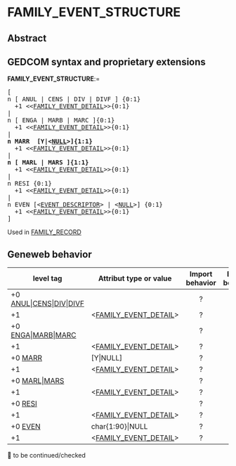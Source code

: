 ﻿<!-- licence GPL V2, cf https://github.com/TitiFix/geneweb -->
# FAMILY_EVENT_STRUCTURE
## Abstract

## GEDCOM syntax and proprietary extensions

**FAMILY_EVENT_STRUCTURE**:=
<pre>
[
n [ ANUL | CENS | DIV | DIVF ] {0:1}
  +1 &lt;&lt;<a href=Ged.FAMILY_EVENT_DETAIL.md>FAMILY_EVENT_DETAIL</a>&gt;&gt;{0:1}
|
n [ ENGA | MARB | MARC ]{0:1}
  +1 &lt;&lt;<a href=Ged.FAMILY_EVENT_DETAIL.md>FAMILY_EVENT_DETAIL</a>&gt;&gt;{0:1}
|
<b>n MARR  [Y|&lt;<a href=Ged.NULL.md>NULL</a>&gt;]{1:1}</b>
  +1 &lt;&lt;<a href=Ged.FAMILY_EVENT_DETAIL.md>FAMILY_EVENT_DETAIL</a>&gt;&gt;{0:1}
|
<b>n [ MARL | MARS ]{1:1}</b>
  +1 &lt;&lt;<a href=Ged.FAMILY_EVENT_DETAIL.md>FAMILY_EVENT_DETAIL</a>&gt;&gt;{0:1}
|
n RESI {0:1}
  +1 &lt;&lt;<a href=Ged.FAMILY_EVENT_DETAIL.md>FAMILY_EVENT_DETAIL</a>&gt;&gt;{0:1}
|
n EVEN [&lt;<a href=Ged.EVENT_DESCRIPTOR.md>EVENT_DESCRIPTOR</a>&gt; | &lt;<a href=Ged.NULL.md>NULL</a>&gt;] {0:1}
  +1 &lt;&lt;<a href=Ged.FAMILY_EVENT_DETAIL.md>FAMILY_EVENT_DETAIL</a>&gt;&gt;{0:1}
]
</pre>
Used in <a href=Ged.FAMILY_RECORD.md>FAMILY_RECORD</a><br />


## Geneweb behavior



level tag  | Attribut type or value | Import behavior | Export behavior  | Comment 
---------- | ------------- | :---------------: | :-----------------:| -----------
+0 <a href=Ged.GLOSSARY.md#anul>ANUL</a>\|<a href=Ged.GLOSSARY.md#cens>CENS</a>\|<a href=Ged.GLOSSARY.md#div>DIV</a>\|<a href=Ged.GLOSSARY.md#divf>DIVF</a> |  | ? | ? | 
+1  | &lt;<a href=Ged.FAMILY_EVENT_DETAIL.md>FAMILY_EVENT_DETAIL</a>&gt; | ? | ? | 
+0 <a href=Ged.GLOSSARY.md#enga>ENGA</a>\|<a href=Ged.GLOSSARY.md#marb>MARB</a>\|<a href=Ged.GLOSSARY.md#marc>MARC</a> |  | ? | ? | 
+1  | &lt;<a href=Ged.FAMILY_EVENT_DETAIL.md>FAMILY_EVENT_DETAIL</a>&gt; | ? | ? | 
+0 <a href=Ged.GLOSSARY.md#marr>MARR</a> | [Y\|NULL] | ? | ? | 
+1  | &lt;<a href=Ged.FAMILY_EVENT_DETAIL.md>FAMILY_EVENT_DETAIL</a>&gt; | ? | ? | 
+0 <a href=Ged.GLOSSARY.md#marl>MARL</a>\|<a href=Ged.GLOSSARY.md#mars>MARS</a> |  | ? | ? | 
+1  | &lt;<a href=Ged.FAMILY_EVENT_DETAIL.md>FAMILY_EVENT_DETAIL</a>&gt; | ? | ? | 
+0 <a href=Ged.GLOSSARY.md#resi>RESI</a> |  | ? | ? | 
+1  | &lt;<a href=Ged.FAMILY_EVENT_DETAIL.md>FAMILY_EVENT_DETAIL</a>&gt; | ? | ? | 
+0 <a href=Ged.GLOSSARY.md#even>EVEN</a> | char{1:90}\|NULL | ? | ? | 
+1  | &lt;<a href=Ged.FAMILY_EVENT_DETAIL.md>FAMILY_EVENT_DETAIL</a>&gt; | ? | ? | 

🚧 to be continued/checked

